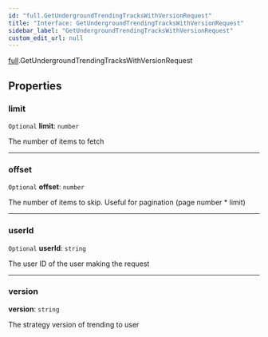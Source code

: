 ```yaml
---
id: "full.GetUndergroundTrendingTracksWithVersionRequest"
title: "Interface: GetUndergroundTrendingTracksWithVersionRequest"
sidebar_label: "GetUndergroundTrendingTracksWithVersionRequest"
custom_edit_url: null
---
```


[full](../namespaces/full.md).GetUndergroundTrendingTracksWithVersionRequest

## Properties

### limit

 `Optional` **limit**: `number`

The number of items to fetch

___

### offset

 `Optional` **offset**: `number`

The number of items to skip. Useful for pagination (page number * limit)

___

### userId

 `Optional` **userId**: `string`

The user ID of the user making the request

___

### version

 **version**: `string`

The strategy version of trending to user
